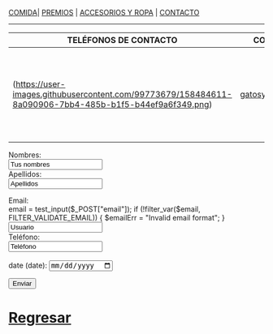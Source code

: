 [COMIDA](./COMIDA.md)| [PREMIOS](./PREMIOS.md) | [ACCESORIOS Y ROPA](./ACCESORIOS-Y-ROPA.md)  | [CONTACTO](./CONTACTO.md) 
* *  *
| TELÉFONOS DE CONTACTO| CORREO ELECTRONICO| UBICACIÓN|
|-------------------------|-------------|--------------|
| (https://user-images.githubusercontent.com/99773679/158484611-8a090906-7bb4-485b-b1f5-b44ef9a6f349.png)  |gatosymasgatos98@gmail.com |[Av. Aztecas 224, Los Reyes, Coyoacán, 04330 Ciudad de México, CDMX, México](https://www.google.com.mx/maps/place/es+una+direcci%C3%B3n+falsa,+Av.+Aztecas+224,+Los+Reyes,+Coyoac%C3%A1n,+04330+Ciudad+de+M%C3%A9xico,+CDMX/@19.3283534,-99.1573424,17z/data=!3m1!4b1!4m5!3m4!1s0x85ce01e1e6ea9c3b:0x53624b5351889b82!8m2!3d19.3283484!4d-99.1551537)|         

<form >
  <label for="name">Nombres:</label><br>
  <input type ="text" id="name" name="name" value="Tus nombres"><br>
  <label for="lname">Apellidos:</label><br>
      <input type="text" id="lname" name="lname" value=Apellidos><br>
   </form>   
    
    
    
  <form action="/action_page.php">
  <label for="Email">Email:</label><br>
  email = test_input($_POST["email"]);
if (!filter_var($email, FILTER_VALIDATE_EMAIL)) {
  $emailErr = "Invalid email format";
}
  <input type="Email" id="Email" Email="Email" value="Usuario"><br>
  <label for="Teléfono">Teléfono:</label><br>
  <input type="Teléfono" id="Teléfono" Teléfono="Teléfono" value="Teléfono"><br><br>
  <form>
  <label for="date">date (date):</label>
  <input type="date" id="date" date="date">
</form>

  <input type="submit" value="Enviar">
</form>






# [Regresar](/index.md)    
